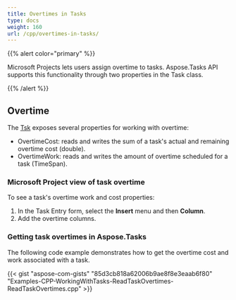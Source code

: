 ```yaml
---
title: Overtimes in Tasks
type: docs
weight: 160
url: /cpp/overtimes-in-tasks/
---
```


{{% alert color="primary" %}} 

Microsoft Projects lets users assign overtime to tasks. Aspose.Tasks API supports this functionality through two properties in the Task class.

{{% /alert %}} 
## **Overtime**
The [Tsk](https://apireference.aspose.com/tasks/cpp/class/aspose.tasks.tsk/) exposes several properties for working with overtime:

- OvertimeCost: reads and writes the sum of a task's actual and remaining overtime cost (double).
- OvertimeWork: reads and writes the amount of overtime scheduled for a task (TimeSpan).
### **Microsoft Project view of task overtime**
To see a task's overtime work and cost properties:

1. In the Task Entry form, select the **Insert** menu and then **Column**.
2. Add the overtime columns.
### **Getting task overtimes in Aspose.Tasks**
The following code example demonstrates how to get the overtime cost and work associated with a task.

{{< gist "aspose-com-gists" "85d3cb818a62006b9ae8f8e3eaab6f80" "Examples-CPP-WorkingWithTasks-ReadTaskOvertimes-ReadTaskOvertimes.cpp" >}}
